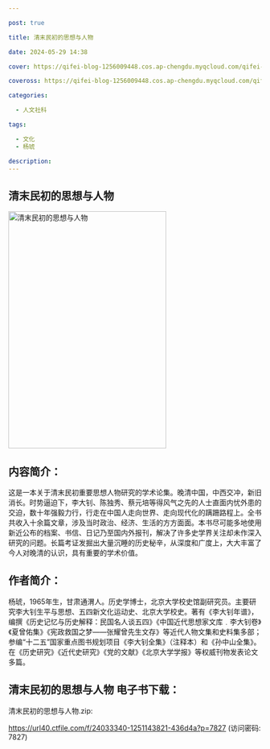 ```yaml
---

post: true

title: 清末民初的思想与人物

date: 2024-05-29 14:38

cover: https://qifei-blog-1256009448.cos.ap-chengdu.myqcloud.com/qifei-blog/659a01e0871b83018ad43a66.jpg

coveross: https://qifei-blog-1256009448.cos.ap-chengdu.myqcloud.com/qifei-blog/659a01e0871b83018ad43a66.jpg

categories:

  - 人文社科

tags:

  - 文化
  - 杨琥

description:
---
```


## 清末民初的思想与人物
<img alt="清末民初的思想与人物 " class="aligncenter loaded" data-was-processed="true" decoding="async" fetchpriority="high" height="471" src="https://qifei-blog-1256009448.cos.ap-chengdu.myqcloud.com/qifei-blog/659a01e0871b83018ad43a66.jpg " style="cursor: zoom-in;" width="314"/>

## 内容简介：

这是一本关于清末民初重要思想人物研究的学术论集。晚清中国，中西交冲，新旧消长。时势逼迫下，李大钊、陈独秀、蔡元培等得风气之先的人士直面内忧外患的交迫，数十年强毅力行，行走在中国人走向世界、走向现代化的蹒跚路程上。全书共收入十余篇文章，涉及当时政治、经济、生活的方方面面。本书尽可能多地使用新近公布的档案、书信、日记乃至国内外报刊，解决了许多史学界关注却未作深入研究的问题。长篇考证发掘出大量沉睡的历史秘辛，从深度和广度上，大大丰富了今人对晚清的认识，具有重要的学术价值。

## 作者简介：

杨琥，1965年生，甘肃通渭人。历史学博士，北京大学校史馆副研究员。主要研究李大钊生平与思想、五四新文化运动史、北京大学校史。著有《李大钊年谱》，编撰《历史记忆与历史解释：民国名人谈五四》《中国近代思想家文库﹒李大钊卷》《夏曾佑集》《宪政救国之梦——张耀曾先生文存》等近代人物文集和史料集多部；参编“十二五”国家重点图书规划项目《李大钊全集》（注释本）和《孙中山全集》。在《历史研究》《近代史研究》《党的文献》《北京大学学报》等权威刊物发表论文多篇。

## 清末民初的思想与人物 电子书下载：

清末民初的思想与人物.zip: 

https://url40.ctfile.com/f/24033340-1251143821-436d4a?p=7827 (访问密码: 7827)
